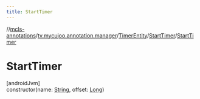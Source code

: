 ```yaml
---
title: StartTimer
---
```

//[mcls-annotations](../../../../index.html)/[tv.mycujoo.annotation.manager](../../index.html)/[TimerEntity](../index.html)/[StartTimer](index.html)/[StartTimer](-start-timer.html)



# StartTimer



[androidJvm]\
constructor(name: [String](https://kotlinlang.org/api/latest/jvm/stdlib/kotlin/-string/index.html), offset: [Long](https://kotlinlang.org/api/latest/jvm/stdlib/kotlin/-long/index.html))




